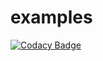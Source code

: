 # examples
[![Codacy Badge](https://api.codacy.com/project/badge/Grade/a906659dc35c45bb8a8c33b23e680a4a)](https://www.codacy.com/app/gfriloux/examples?utm_source=github.com&utm_medium=referral&utm_content=gfriloux/examples&utm_campaign=badger)